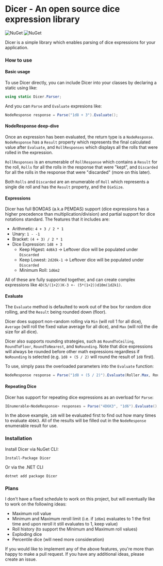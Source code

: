 # Dicer - An open source dice expression library

![NuGet](https://img.shields.io/nuget/v/Dicer)
![NuGet](https://img.shields.io/nuget/dt/Dicer)

Dicer is a simple library which enables parsing of dice expressions for your application.

### How to use
#### Basic usage
To use Dicer directly, you can include Dicer into your classes by declaring a static using like:
```csharp
using static Dicer.Parser;
```

And you can `Parse` and `Evaluate` expresions like:
```csharp
NodeResponse response = Parse("1d8 + 3").Evaluate();
```

#### NodeResponse deep-dive
Once an expression has been evaluated, the return type is a `NodeResponse`. `NodeResponse` has a `Result` property which represents the final calculated value after `Evaluate`, and `RollResponses` which displays all the rolls that were rolled in the expression. 

`RollResponses` is an enumerable of `RollResponse` which contains a `Result` for the roll, `Rolls` for all the rolls in the response that were "kept", and `Discarded` for all the rolls in the response that were "discarded" (more on this later). 

Both `Rolls` and `Discarded` are an enumerable of `Roll` which represents a single die roll and has the `Result` property, and the `DieSize`.

#### Expressions
Dicer has full BOMDAS (a.k.a PEMDAS) support (dice expressions has a higher precedence than multiplication/division) and partial support for dice notations standard. The features that it includes are:

 - Arithmetic: `4 + 3 / 2 * 1`
 - Unary: `1 - -1`
 - Bracket: `(4 + 3) / 2 * 1`
 - Dice Expression: `1d8 + 3`
   - Keep Higest: `4d6k3` -> Leftover dice will be populated under `Discarded`
   - Keep Lowest: `2d20k-1` -> Leftover dice will be populated under `Discarded`
   - Minimum Roll: `1d6m2`
   
All of these are fully supported together, and can create complex expressions like `4D(5/(1+2))K-3 +- (5*(1+2))d10m(1d2k1)`.

#### Evaluate
The `Evaluate` method is defaulted to work out of the box for random dice rolling, and the `Result` being rounded down (floor). 

Dicer does support non-random rolling via `Min` (will roll 1 for all dice), `Average` (will roll the fixed value average for all dice), and `Max` (will roll the die size for all dice).

Dicer also supports rounding strategies, such as `RoundToCeiling`, `RoundToFloor`, `RoundToNearest`, and `NoRounding`. Note that dice expressions will always be rounded before other math expressions regardless if `NoRounding` is selected (e.g. `1d8 + (5 / 2)` will round the result of `1d8` first).

To use, simply pass the overloaded parameters into the `Evaluate` function:

```csharp
NodeResponse response = Parse("1d8 + (5 / 2)").Evaluate(Roller.Max, RoundingStrategy.NoRounding);
```

#### Repeating Dice
Dicer has support for repeating dice expressions as an overload for `Parse`:

```csharp
IEnumerable<NodeResponse> responses = Parse("4D6K3", "1d6").Evaluate();
```

In the above example, `1d6` will be evaluated first to find out how many times to evaluate `4D6K3`. All of the results will be filled out in the `NodeResponse` enumerable result for use.

### Installation
Install Dicer via NuGet CLI:
```
Install-Package Dicer
```

Or via the .NET CLI
```
dotnet add package Dicer
```

### Plans
I don't have a fixed schedule to work on this project, but will eventually like to work on the following ideas:
 - Maximum roll value
 - Minimum and Maximum reroll limit (i.e. if `1d6m1` evaluates to 1 the first time and upon reroll it still evaluates to 1, keep value)
 - Roll history (to support the Minimum and Maximum roll values)
 - Exploding dice
 - Percentile dice (will need more consideration)
 
If you would like to implement any of the above features, you're more than happy to make a pull request. If you have any additional ideas, please create an issue.
